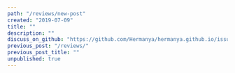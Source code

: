 ```yaml
---
path: "/reviews/new-post"
created: "2019-07-09"
title: ""
description: ""
discuss_on_github: "https://github.com/Hermanya/hermanya.github.io/issues/"
previous_post: "/reviews/"
previous_post_title: ""
unpublished: true
---
```

